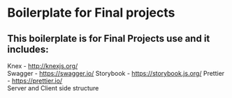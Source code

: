 # Boilerplate for Final projects

## This boilerplate is for Final Projects use and it includes:

Knex - http://knexjs.org/  
Swagger - https://swagger.io/ 
Storybook - https://storybook.js.org/ 
Prettier - https://prettier.io/  
Server and Client side structure    

